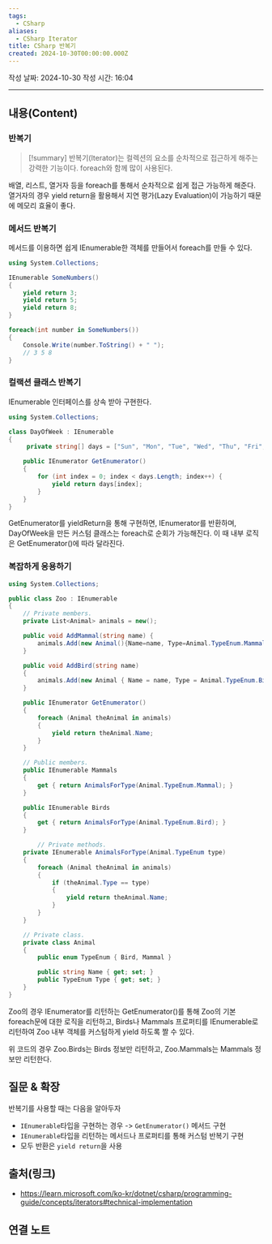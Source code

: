 ```yaml
---
tags:
  - CSharp
aliases:
  - CSharp Iterator
title: CSharp 반복기
created: 2024-10-30T00:00:00.000Z
---
```

작성 날짜: 2024-10-30
작성 시간: 16:04


----
## 내용(Content)

### 반복기

>[!summary]
>반복기(Iterator)는 컬렉션의 요소를 순차적으로 접근하게 해주는 강력한 기능이다. foreach와 함께 많이 사용된다.

배열, 리스트, 열거자 등을 foreach를 통해서 순차적으로 쉽게 접근 가능하게 해준다. 열거자의 경우 yield return을 활용해서 지연 평가(Lazy Evaluation)이 가능하기 때문에 메모리 효율이 좋다.


### 메서드 반복기

메서드를 이용하면 쉽게 IEnumerable한 객체를 만들어서 foreach를 만들 수 있다.

```csharp
using System.Collections;

IEnumerable SomeNumbers()
{
    yield return 3;
    yield return 5;
    yield return 8;
}

foreach(int number in SomeNumbers())
{
    Console.Write(number.ToString() + " ");
    // 3 5 8
}
```

### 컬랙션 클래스 반복기

IEnumerable 인터페이스를 상속 받아 구현한다.

```csharp
using System.Collections;

class DayOfWeek : IEnumerable
{
     private string[] days = ["Sun", "Mon", "Tue", "Wed", "Thu", "Fri", "Sat"];

    public IEnumerator GetEnumerator()
    {
        for (int index = 0; index < days.Length; index++) {
            yield return days[index];
        }
    }
}
```

GetEnumerator를 yieldReturn을 통해 구현하면, IEnumerator를 반환하며, DayOfWeek을 만든 커스텀 클래스는 foreach로 순회가 가능해진다. 이 때 내부 로직은 GetEnumerator()에 따라 달라진다.

### 복잡하게 응용하기

```csharp
using System.Collections;

public class Zoo : IEnumerable
{
    // Private members.
    private List<Animal> animals = new();

    public void AddMammal(string name) {
        animals.Add(new Animal(){Name=name, Type=Animal.TypeEnum.Mammal});
    }

    public void AddBird(string name)
    {
        animals.Add(new Animal { Name = name, Type = Animal.TypeEnum.Bird });
    }

    public IEnumerator GetEnumerator()
    {
        foreach (Animal theAnimal in animals)
        {
            yield return theAnimal.Name;
        }
    }

    // Public members.
    public IEnumerable Mammals
    {
        get { return AnimalsForType(Animal.TypeEnum.Mammal); }
    }

    public IEnumerable Birds
    {
        get { return AnimalsForType(Animal.TypeEnum.Bird); }
    }

        // Private methods.
    private IEnumerable AnimalsForType(Animal.TypeEnum type)
    {
        foreach (Animal theAnimal in animals)
        {
            if (theAnimal.Type == type)
            {
                yield return theAnimal.Name;
            }
        }
    }

    // Private class.
    private class Animal
    {
        public enum TypeEnum { Bird, Mammal }

        public string Name { get; set; }
        public TypeEnum Type { get; set; }
    }
}
```

Zoo의 경우 IEnumerator를 리턴하는 GetEnumerator()를 통해 Zoo의 기본 foreach문에 대한 로직을 리턴하고, Birds나 Mammals 프로퍼티를 IEnumerable로 리턴하여 Zoo 내부 객체를 커스텀하게 yield 하도록 짤 수 있다.

위 코드의 경우 Zoo.Birds는 Birds 정보만 리턴하고, Zoo.Mammals는 Mammals 정보만 리턴한다.

## 질문 & 확장

반복기를 사용할 때는 다음을 알아두자

- `IEnumerable`타입을 구현하는 경우 -> `GetEnumerator()` 메서드 구현
- `IEnumerable`타입을 리턴하는 메서드나 프로퍼티를 통해 커스텀 반복기 구현
- 모두 반환은 `yield return`을 사용

## 출처(링크)

- https://learn.microsoft.com/ko-kr/dotnet/csharp/programming-guide/concepts/iterators#technical-implementation

## 연결 노트










